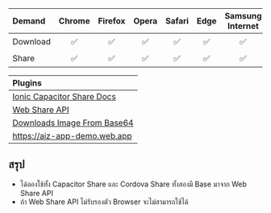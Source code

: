 | Demand | Chrome | Firefox | Opera | Safari | Edge| Samsung Internet | Opera GX | Brave | UC Browser | Ecosia |
|:-----------|:-------:|:-------:|:-------:|:-------:|:-------:|:-------:|:-------:|:-------:|:-------:|:-------:| 
|Download|✅|✅|✅|✅|✅|✅|✅|✅|⛔|✅|
|Share|✅|✅|✅|✅|✅|✅|⛔|✅|⛔|✅|

| Plugins | 
|:----------|
|[Ionic Capacitor Share Docs](https://capacitorjs.com/docs/apis/share)|
|[Web Share API](https://caniuse.com/web-share)|
|[Downloads Image From Base64](https://stackoverflow.com/questions/14011021/how-to-download-a-base64-encoded-image)|
|https://aiz-app-demo.web.app|

## สรุป
* ได้ลองใช้ทั้ง Capacitor Share และ Cordova Share ทั้งสองมี Base มาจาก Web Share API
* ถ้า Web Share API ไม่รับรองตัว Browser จะไม่สามารถใช้ได้ 
